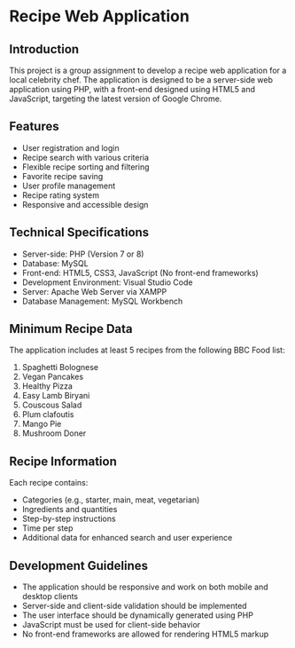 # Recipe Web Application

## Introduction

This project is a group assignment to develop a recipe web application for a local celebrity chef. The application is designed to be a server-side web application using PHP, with a front-end designed using HTML5 and JavaScript, targeting the latest version of Google Chrome.

## Features

- User registration and login
- Recipe search with various criteria
- Flexible recipe sorting and filtering
- Favorite recipe saving
- User profile management
- Recipe rating system
- Responsive and accessible design

## Technical Specifications

- Server-side: PHP (Version 7 or 8)
- Database: MySQL
- Front-end: HTML5, CSS3, JavaScript (No front-end frameworks)
- Development Environment: Visual Studio Code
- Server: Apache Web Server via XAMPP
- Database Management: MySQL Workbench

## Minimum Recipe Data

The application includes at least 5 recipes from the following BBC Food list:

1. Spaghetti Bolognese
2. Vegan Pancakes
3. Healthy Pizza
4. Easy Lamb Biryani
5. Couscous Salad
6. Plum clafoutis
7. Mango Pie
8. Mushroom Doner

## Recipe Information

Each recipe contains:
- Categories (e.g., starter, main, meat, vegetarian)
- Ingredients and quantities
- Step-by-step instructions
- Time per step
- Additional data for enhanced search and user experience

## Development Guidelines

- The application should be responsive and work on both mobile and desktop clients
- Server-side and client-side validation should be implemented
- The user interface should be dynamically generated using PHP
- JavaScript must be used for client-side behavior
- No front-end frameworks are allowed for rendering HTML5 markup



